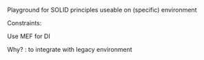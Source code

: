 Playground for SOLID principles useable on (specific) environment

Constraints:

Use MEF for DI 

Why? : to integrate with legacy environment

